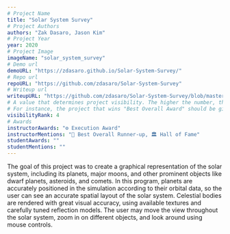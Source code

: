```yaml
---
# Project Name
title: "Solar System Survey"
# Project Authors
authors: "Zak Dasaro, Jason Kim"
# Project Year
year: 2020
# Project Image
imageName: "solar_system_survey"
# Demo url
demoURL: "https://zdasaro.github.io/Solar-System-Survey/"
# Repo url
repoURL: "https://github.com/zdasaro/Solar-System-Survey"
# Writeup url
writeupURL: "https://github.com/zdasaro/Solar-System-Survey/blob/master/Written%20Report.pdf"
# A value that determines project visibility. The higher the number, the closer it will appear to the top
# For instance, the project that wins "Best Overall Award" should be given the highest visibilityRank
visibilityRank: 4
# Awards
instructorAwards: "⚙️ Execution Award"
instructorMentions: "🥈 Best Overall Runner-up, 🏛️ Hall of Fame"
studentAwards: ""
studentMentions: ""
---
```

The goal of this project was to create a graphical representation of the solar system, including its planets, major moons, and other prominent objects like dwarf planets, asteroids, and comets. In this program, planets are accurately positioned in the simulation according to their orbital data, so the user can see an accurate spatial layout of the solar system. Celestial bodies are rendered with great visual accuracy, using available textures and carefully tuned reflection models. The user may move the view throughout the solar system, zoom in on different objects, and look around using mouse controls.
